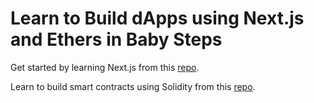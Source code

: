 # Learn to Build dApps using Next.js and Ethers in Baby Steps

Get started by learning Next.js from this [repo](https://github.com/panacloud-modern-global-apps/nextjs).

Learn to build smart contracts using Solidity from this [repo](https://github.com/panacloud-modern-global-apps/defi-dapps-solidity-smart-contracts).
